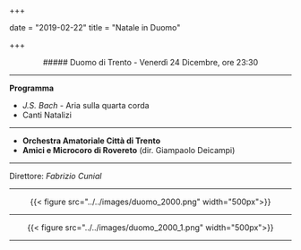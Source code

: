 ﻿+++

date = "2019-02-22"
title = "Natale in Duomo"

+++

<center>
##### Duomo di Trento - Venerdì 24 Dicembre, ore 23:30
</center>

---

**Programma**

* *J.S. Bach* - Aria sulla quarta corda
* Canti Natalizi 

---

* **Orchestra Amatoriale Città di Trento**
* **Amici e Microcoro di Rovereto** (dir. Giampaolo Deicampi)

---

Direttore: *Fabrizio Cunial*

---

<center>

{{< figure src="../../images/duomo_2000.png" width="500px">}}

---

{{< figure src="../../images/duomo_2000_1.png" width="500px">}}


---

</center>
   
